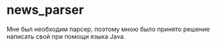 # news_parser
Мне был необходим парсер, поэтому мною было принято решение написать свой при помощи языка Java.
